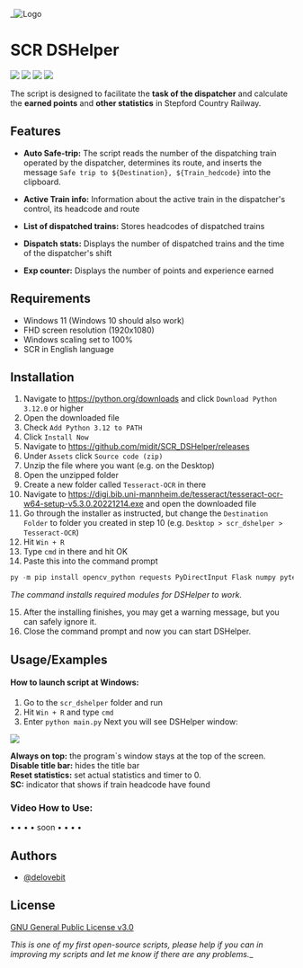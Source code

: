 
_![Logo](https://i.imgur.com/0fbw1nv.jpg)

# SCR DSHelper

![](https://img.shields.io/github/repo-size/midit/SCR_DSHelper)
![](https://img.shields.io/github/last-commit/midit/SCR_DSHelper/main)
![](https://img.shields.io/github/issues/midit/SCR_DSHelper)
![](https://img.shields.io/github/issues-closed/midit/SCR_DSHelper)

The script is designed to facilitate the **task of the dispatcher** and calculate the **earned points** and **other statistics** in Stepford Country Railway.
## Features

- **Auto Safe-trip:** The script reads the number of the dispatching train operated by the dispatcher, determines its route, and inserts the message `Safe trip to ${Destination}, ${Train_hedcode}` into the clipboard.

- **Active Train info:** Information about the active train in the dispatcher's control, its headcode and route

- **List of dispatched trains:** Stores headcodes of dispatched trains

- **Dispatch stats:** Displays the number of dispatched trains and the time of the dispatcher's shift

- **Exp counter:** Displays the number of points and experience earned
## Requirements
- Windows 11 (Windows 10 should also work)
- FHD screen resolution (1920x1080)
- Windows scaling set to 100%
- SCR in English language
## Installation

1. Navigate to https://python.org/downloads and click `Download Python 3.12.0` or higher
2. Open the downloaded file
3. Check `Add Python 3.12 to PATH`
4. Click `Install Now`
5. Navigate to https://github.com/midit/SCR_DSHelper/releases
6. Under `Assets` click `Source code (zip)`
7. Unzip the file where you want (e.g. on the Desktop)
8. Open the unzipped folder
9. Create a new folder called `Tesseract-OCR` in there
10. Navigate to https://digi.bib.uni-mannheim.de/tesseract/tesseract-ocr-w64-setup-v5.3.0.20221214.exe and open the downloaded file
11. Go through the installer as instructed, but change the `Destination Folder` to folder you created in step 10 (e.g. `Desktop > scr_dshelper > Tesseract-OCR`)
12. Hit `Win + R`
13. Type `cmd` in there and hit OK
14. Paste this into the command prompt
```python
py -m pip install opencv_python requests PyDirectInput Flask numpy pytesseract Pillow pywin32
```
*The command installs required modules for DSHelper to work.*

15. After the installing finishes, you may get a warning message, but you can safely ignore it.
16. Close the command prompt and now you can start DSHelper.
## Usage/Examples

#### How to launch script at Windows:
1. Go to the `scr_dshelper` folder and run
2. Hit `Win + R` and type `cmd`
3. Enter `python main.py`
Next you will see DSHelper window:

![](https://i.imgur.com/MLw6gBP.png)

**Always on top:** the program`s window stays at the top of the screen.  
**Disable title bar:** hides the title bar  
**Reset statistics:** set actual statistics and timer to 0.  
**SC:** indicator that shows if train headcode have found


### Video How to Use:
• • • • soon • • • • 

## Authors

- [@delovebit](https://www.github.com/midit)





## License

[GNU General Public License v3.0](https://github.com/midit/SCR_DSHelper/blob/main/LICENSE)

*This is one of my first open-source scripts, please help if you can in improving my scripts and let me know if there are any problems.*_
